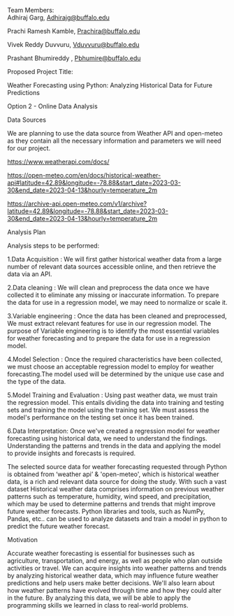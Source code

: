 Team Members:  
Adhiraj Garg, Adhirajg@buffalo.edu 

Prachi Ramesh Kamble, Prachira@buffalo.edu

Vivek Reddy Duvvuru, Vduvvuru@buffalo.edu

Prashant Bhumireddy , Pbhumire@buffalo.edu



Proposed Project Title:

Weather Forecasting using Python: Analyzing Historical Data for Future Predictions


Option 2 - Online Data Analysis


Data Sources

We are planning to use the data source from Weather API and open-meteo as they contain all the necessary information and parameters we will need for our project.

https://www.weatherapi.com/docs/

https://open-meteo.com/en/docs/historical-weather-api#latitude=42.89&longitude=-78.88&start_date=2023-03-30&end_date=2023-04-13&hourly=temperature_2m

https://archive-api.open-meteo.com/v1/archive?latitude=42.89&longitude=-78.88&start_date=2023-03-30&end_date=2023-04-13&hourly=temperature_2m

Analysis Plan

Analysis steps to be performed:

1.Data Acquisition : 
We will first gather historical weather data from a large number of relevant data sources accessible online, and then retrieve the data via an API.

2.Data cleaning : 
We will clean and preprocess the data once we have collected it to eliminate any missing or inaccurate information.  To prepare the data for use in a regression  model, we may need to normalize or scale it.

3.Variable engineering : 
Once the data has been cleaned and preprocessed, We must extract relevant features for use in our regression model. The purpose of Variable engineering is to identify the most essential variables for weather forecasting and to prepare the data for use in a regression model.

4.Model Selection : 
Once the required characteristics have been collected, we must choose an acceptable regression model to employ for weather forecasting.The model used will be determined by the unique use case and the type of the data.

5.Model Training and Evaluation : 
Using past weather data, we must train the regression model. This entails dividing the data into training and testing sets and training the model using the training set. We must assess the model's performance on the testing set once it has been trained. 

6.Data Interpretation: 
Once we've created a regression model for weather forecasting using historical data, we need to understand the findings. Understanding the patterns and trends in the data and applying the model to provide insights and forecasts is required.

The selected source data for weather forecasting requested through Python is obtained from ‘weather api’ & 'open-meteo', which is historical weather data, is a rich and relevant data source for doing the study. With such a vast dataset  Historical weather data comprises information on previous weather patterns such as temperature, humidity, wind speed, and precipitation, which may be used to determine patterns and trends that might improve future weather forecasts. Python libraries and tools, such as NumPy, Pandas, etc.. can be used to analyze datasets and train a model in python to predict the future weather forecast.

Motivation

Accurate weather forecasting is essential for businesses such as agriculture, transportation, and energy, as well as people who plan outside activities or travel. We can acquire insights into weather patterns and trends by analyzing historical weather data, which may influence future weather predictions and help users make better decisions. We'll also learn about how weather patterns have evolved through time and how they could alter in the future. By analyzing this data, we will be able to apply the programming skills we learned in class to real-world problems.

